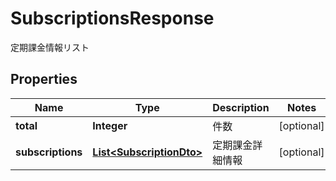 

# SubscriptionsResponse

定期課金情報リスト

## Properties

| Name | Type | Description | Notes |
|------------ | ------------- | ------------- | -------------|
|**total** | **Integer** | 件数 |  [optional] |
|**subscriptions** | [**List&lt;SubscriptionDto&gt;**](SubscriptionDto.md) | 定期課金詳細情報 |  [optional] |



